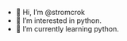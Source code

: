 - 👋 Hi, I’m @stromcrok
- 👀 I’m interested in python.
- 🌱 I’m currently learning python.

<!---
stromcrok/stromcrok is a ✨ special ✨ repository because its `README.md` (this file) appears on your GitHub profile.
You can click the Preview link to take a look at your changes.
--->
